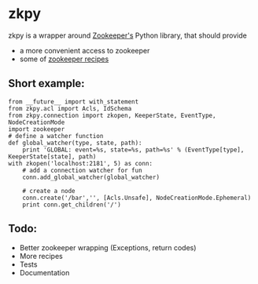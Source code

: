zkpy
====

zkpy is a wrapper around [Zookeeper's](http://hadoop.apache.org/zookeeper/) Python library, that should provide

- a more convenient access to zookeeper
- some of [zookeeper recipes](http://hadoop.apache.org/zookeeper/docs/current/recipes.html)


Short example:
--------------

    from __future__ import with_statement
    from zkpy.acl import Acls, IdSchema
    from zkpy.connection import zkopen, KeeperState, EventType, NodeCreationMode
    import zookeeper
    # define a watcher function
    def global_watcher(type, state, path):
        print 'GLOBAL: event=%s, state=%s, path=%s' % (EventType[type], KeeperState[state], path)
    with zkopen('localhost:2181', 5) as conn:
        # add a connection watcher for fun
        conn.add_global_watcher(global_watcher)
       
        # create a node
        conn.create('/bar','', [Acls.Unsafe], NodeCreationMode.Ephemeral)
        print conn.get_children('/')
        
       

Todo:
-----

* Better zookeeper wrapping (Exceptions, return codes)
* More recipes
* Tests
* Documentation

